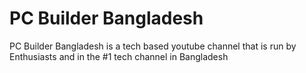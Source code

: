 # PC Builder Bangladesh

PC Builder Bangladesh is a tech based youtube channel that is run by Enthusiasts and in the #1 tech channel in Bangladesh

